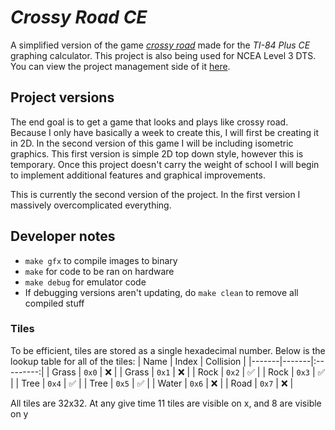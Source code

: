 # ***Crossy Road CE***
A simplified version of the game *[crossy road](https://en.wikipedia.org/wiki/Crossy_Road)* made for the *TI-84 Plus CE* graphing calculator. This project is also being used for NCEA Level 3 DTS. You can view the project management side of it [here](https://github.com/users/MaximilianMcC/projects/4).

## Project versions
The end goal is to get a game that looks and plays like crossy road. Because I only have basically a week to create this, I will first be creating it in 2D. In the second version of this game I will be including isometric graphics. This first version is simple 2D top down style, however this is temporary. Once this project doesn't carry the weight of school I will begin to implement additional features and graphical improvements.

This is currently the second version of the project. In the first version I massively overcomplicated everything.

## Developer notes
- `make gfx` to compile images to binary
- `make` for code to be ran on hardware
- `make debug` for emulator code
- If debugging versions aren't updating, do `make clean` to remove all compiled stuff

### Tiles
To be efficient, tiles are stored as a single hexadecimal number. Below is the lookup table for all of the tiles:
| Name  | Index | Collision |
|-------|-------|:---------:|
| Grass | `0x0` | ❌        |
| Grass | `0x1` | ❌        |
| Rock  | `0x2` | ✅        |
| Rock  | `0x3` | ✅        |
| Tree  | `0x4` | ✅        |
| Tree  | `0x5` | ✅        |
| Water | `0x6` | ❌        |
| Road  | `0x7` | ❌        |

All tiles are 32x32. At any give time 11 tiles are visible on x, and 8 are visible on y